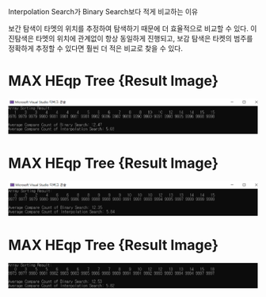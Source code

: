  Interpolation Search가 Binary Search보다 적게 비교하는 이유
 
보간 탐색이 타멧의 위치를 추정하여 탐색하기 때문에 더 효율적으로 비교할 수 있다.
이진탐색은 타멧의 위치에 관계없이 항상 동일하게 진행되고, 보감 탐색은 타켓의 범주를 정확하게 추정할 수 있다면 훨씬 더 적은 비교로 찾을 수 있다.


# MAX HEqp Tree {Result Image}
![.](./16-interpolationSearch(1).png)

# MAX HEqp Tree {Result Image}
![.](./16-interpolationSearch(2).png)

# MAX HEqp Tree {Result Image}
![.](./16-interpolationSearch(3).png)
